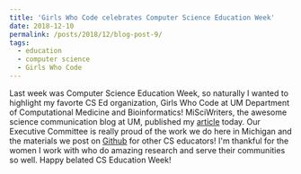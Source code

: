 ```yaml
---
title: 'Girls Who Code celebrates Computer Science Education Week'
date: 2018-12-10
permalink: /posts/2018/12/blog-post-9/
tags:
  - education
  - computer science
  - Girls Who Code
---
```



Last week was Computer Science Education Week, so naturally I wanted to highlight my favorte CS Ed organization, Girls Who Code at UM Department of Computational Medicine and Bioinformatics! MiSciWriters, the awesome science communication blog at UM, published my [article](https://misciwriters.com/2018/12/10/girls-who-code-take-on-computer-science-education-week/) today. Our Executive Committee is really proud of the work we do here in Michigan and the materials we post on [Github](https://github.com/GWC-DCMB) for other CS educators! I'm thankful for the women I work with who do amazing research and serve their communities so well. Happy belated CS Education Week!
